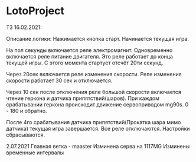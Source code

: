 # LotoProject

ТЗ 16.02.2021:

Описание логики:
Нажимается кнопка старт. Начинается текущая игра.

На пол секунды включается реле электромагнит.
Одновременно включается реле питание двигателя. Это реле работает до конца текущей игры. 
С этого момента стартует отсчёт 20ти секунд.

Через 20сек включается реле изменения скорости. Реле изменения скорости работает 30 сек и отключается.

Через 10 сек после отключения реле большой скорости включается чтение геркона и датчика припятствий(шаров).
При каждом срабатывании геркона происходит движение сервоприводом mg90s. 0 - 180 и обратно.

После 4го срабатывания датчика припятствий(Прокатка шара мимо датчика) текущая игра завершается. Все реле отключаются. Настройки сбрасываются.

2.07.2021
Главная ветка - maaster
Изминена серва на 1117MG
Изминены временные интервалы
